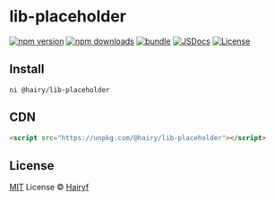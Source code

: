 # lib-placeholder

[![npm version][npm-version-src]][npm-version-href]
[![npm downloads][npm-downloads-src]][npm-downloads-href]
[![bundle][bundle-src]][bundle-href]
[![JSDocs][jsdocs-src]][jsdocs-href]
[![License][license-src]][license-href]

## Install

```
ni @hairy/lib-placeholder
```

## CDN

```html
<script src="https://unpkg.com/@hairy/lib-placeholder"></script>
```

## License

[MIT](./LICENSE) License © [Hairyf](https://github.com/hairyf)

<!-- Badges -->

[npm-version-src]: https://img.shields.io/npm/v/lib-placeholder?style=flat&colorA=080f12&colorB=1fa669
[npm-version-href]: https://npmjs.com/package/lib-placeholder
[npm-downloads-src]: https://img.shields.io/npm/dm/lib-placeholder?style=flat&colorA=080f12&colorB=1fa669
[npm-downloads-href]: https://npmjs.com/package/lib-placeholder
[bundle-src]: https://img.shields.io/bundlephobia/minzip/lib-placeholder?style=flat&colorA=080f12&colorB=1fa669&label=minzip
[bundle-href]: https://bundlephobia.com/result?p=lib-placeholder
[license-src]: https://img.shields.io/github/license/hairyf/hairylib.svg?style=flat&colorA=080f12&colorB=1fa669
[license-href]: https://github.com/hairyf/hairylib/blob/main/LICENSE
[jsdocs-src]: https://img.shields.io/badge/jsdocs-reference-080f12?style=flat&colorA=080f12&colorB=1fa669
[jsdocs-href]: https://www.jsdocs.io/package/lib-placeholder
